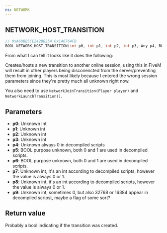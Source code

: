 ```yaml
---
ns: NETWORK
---
```

## NETWORK_HOST_TRANSITION

```c
// 0xA60BB5CE242BB254 0x146764FB
BOOL NETWORK_HOST_TRANSITION(int p0, int p1, int p2, int p3, Any p4, BOOL p5, BOOL p6, int p7, Any p8, int p9);
```

From what I can tell it looks like it does the following:

Creates/hosts a new transition to another online session, using this in FiveM will result in other players being disconencted from the server/preventing them from joining. This is most likely because I entered the wrong session parameters since they're pretty much all unknown right now.

You also need to use `NetworkJoinTransition(Player player)` and `NetworkLaunchTransition()`.


## Parameters
* **p0**: Unknown int
* **p1**: Unknown int
* **p2**: Unknown int
* **p3**: Unknown int
* **p4**: Unknown always 0 in decompiled scripts
* **p5**: BOOL purpose unknown, both 0 and 1 are used in decompiled scripts.
* **p6**: BOOL purpose unknown, both 0 and 1 are used in decompiled scripts.
* **p7**: Unknown int, it's an int according to decompiled scripts, however the value is always 0 or 1.
* **p8**: Unknown int, it's an int according to decompiled scripts, however the value is always 0 or 1.
* **p9**: Unknown int, sometimes 0, but also 32768 or 16384 appear in decompiled scripst, maybe a flag of some sort?

## Return value
Probably a bool indicating if the transition was created.
